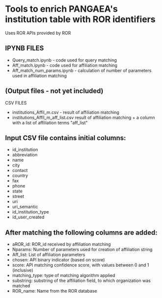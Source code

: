 # Tools to enrich PANGAEA's institution table with ROR identifiers

Uses ROR APIs provided by ROR

## IPYNB FILES

- Query_match.ipynb - code used for query matching
- Aff_match.ipynb - code used for affiliation matching
- Aff_match_num_params.ipynb - calculation of number of parameters used in affiliation matching


## (Output files - not yet included)
CSV FILES
- institutions_Affil_m.csv - result of affiliation matching 
- institutions_Affil_m_aff_list.csv result of affiliation matching + a column with a list of affiliation terms "aff_list"

## Input CSV file contains initial columns: 
- id_institution
- abbreviation
- name
- city
- contact
- country
- fax
- phone
- state
- street
- uri
- uri_semantic
- id_institution_type
- id_user_created

## After matching the following columns are added:

- aROR_id:                    ROR_id received by affiliation matching
- Nparams:                  Number of parameters used for creation of affiliation string
- Aff_list:                     List of affiliation parameters
- chosen:                      API binary indicator (based on score)
- score:                        API matching confidence score, with values between 0 and 1 (inclusive)
- matching_type:       type of matching algorithm applied
- substring:                 substring of the affiliation field, to which organization was matched
- ROR_name:             Name from the ROR database
